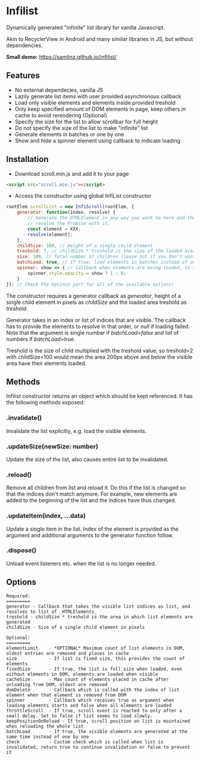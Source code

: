 # Infilist
Dynamically generated "infinite" list library for vanilla Javascript.

Akin to RecyclerView in Android and many similar libraries in JS, but without
dependencies.

**Small demo:**
https://samlinz.github.io/infilist/

## Features
- No external dependecies, vanilla JS
- Lazily generate list items with user provided asynchronous callback
- Load only visible elements and elements inside provided treshold
- Only keep specified amount of DOM elements in page, keep others in cache to avoid rerendering (Optional)
- Specify the size for the list to allow scrollbar for full height
- Do not specify the size of the list to make "infinite" list
- Generate elements in batches or one by one
- Show and hide a spinner element using callback to indicate loading

## Installation

- Download scroll.min.js and add it to your page
```html
<script src="scroll.min.js"></script>
```
- Access the constructor using global InfiList constructor
```javascript
rootElem.scrollList = new InfiScroll(rootElem, {
    generator: function(index, resolve) {
        // Generate the HTMLElement in any way you want to here and then
        // resolve the Promise with it.
        const element = XXX;
        resolve(element);
    },
    childSize: 100, // Height of a single child element
    treshold: 7, // childSize * treshold is the size of the loaded area
    size: 100, // Total number of children (leave out if you don't want the full height immediately)
    batchLoad: true, // If true, load elements in batches instead of one by one
    spinner: show => { // Callback when elements are being loaded, to show a spinner element
        spinner.style.opacity = show ? 1 : 0;
    }
}); // Check the Optinos part for all of the available options!
```

The constructor requires a generator callback as _generator_, height of a single
child element in pixels as _childSize_ and the loaded area treshold as _treshold_.

Generator takes in an index or list of indices that are visible. The callback has to provide
the elements to resolve in that order, or _null_ if loading failed.
Note that the argument is single number if _batchLoad=false_ and list of numbers if
_batchLoad=true_.

Treshold is the size of child multiplied with the treshold value, so treshold=2
with childSize=100 would mean the area 200px above and below the visible area
have their elements loaded.

## Methods

Infilist constructor returns an object which should be kept referenced.
It has the following methods exposed:

### .invalidate()
Invalidate the list explicitly, e.g. load the visible elements.

### .updateSize(newSize: number)
Update the size of the list, also causes entire list to be invalidated.

### .reload()
Remove all children from list and reload it. Do this if the list is changed
so that the indices don't match anymore. For example, new elements are added
to the beginning of the list and the indices have thus changed.

### .updateItem(index, ...data)
Update a single item in the list. Index of the element is provided as the argument
and additional arguments to the generator function follow.

### .dispose()
Unload event listeners etc. when the list is no longer needed.

## Options

```
Required:
=========
generator - Callback that takes the visible list indices as list, and resolves to list of _HTMLElements_
treshold - childSize * treshold is the area in which list elements are generated
childSize - Size of a single child element in pixels

Optional:
=========
elementLimit    - *OPTIONAL* Maximum count of list elements in DOM, oldest entries are removed and places in cache
size            - If list is fixed size, this provides the count of elements
fixedSize       - If true, the list is full size when loaded, even without elements in DOM, elements are loaded when visible
cacheSize       - Max count of elements placed in cache after unloading from DOM, oldest are removed
domDelete       - Callback which is called with the index of list element when that element is removed from DOM
spinner         - Callback which receives true as argument when loading elements starts and false when all elements are loaded
throttleScroll  - If true, scroll event is reacted to only after a small delay. Set to false if list seems to load slowly.
keepPositionOnReload - If true, scroll position on list is maintained when reloading the whole list
batchLoad       - If true, the visible elements are generated at the same time instead of one by one
check           - Custom check which is called when list is invalidated, return true to continue invalidation or false to prevent it
```